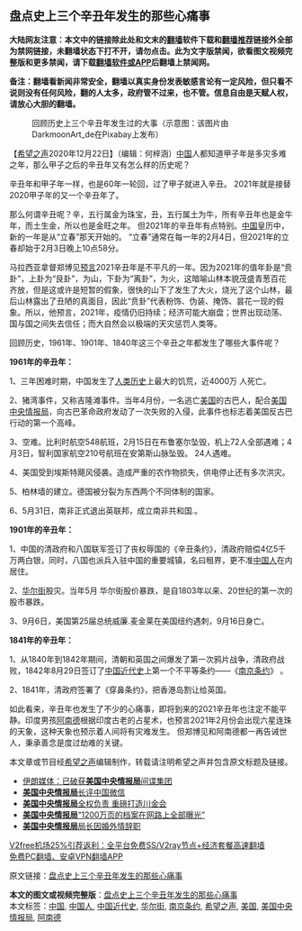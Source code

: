  <h2>盘点史上三个辛丑年发生的那些心痛事</h2> <p class="notice"><b>大陆网友注意：本文中的链接除此处和文末的<a href="https://github.com/bannedbook/fanqiang" >翻墙</a>软件下载和<a href="https://github.com/killgcd/justmysocks/blob/master/README.md">翻墙推荐</a>链接外全部为禁网链接，未翻墙状态下打不开，请勿点击。此为文字版禁闻，欲看图文视频完整版和更多禁闻，请下载<a href="https://github.com/bannedbook/fanqiang">翻墙软件或APP</a>后翻墙上禁闻网。</p><p>备注：翻墙看新闻非常安全，翻墙以真实身份发表敏感言论有一定风险，但只看不说则没有任何风险，翻的人太多，政府管不过来，也不管。信息自由是天赋人权，请放心大胆的翻墙。</b></p>  <div class="entry"> <figure><figcaption>回顾历史上三个辛丑年发生过的大事（示意图：该图片由DarkmoonArt_de在Pixabay上发布）</figcaption></figure> <p>【<span class='wp_keywordlink_affiliate'><a href="https://www.soundofhope.org" title="希望之声" target="_blank">希望之声</a></span>2020年12月22日】（编辑：何梓涵）<span class='wp_keywordlink_affiliate'><a href="https://www.bannedbook.org/" title="中国" target="_blank">中国</a></span>人都知道甲子年是多灾多难之年，那么甲子之后的辛丑年又有怎么样的历史呢？</p> <p>辛丑年和甲子年一样，也是60年一轮回，过了甲子就进入辛丑。 2021年就是接替2020甲子年的又一个辛丑年了。</p> <p>那么何谓辛丑呢？辛，五行属金为珠宝，丑，五行属土为牛，所有辛丑年也是金牛年，而土生金，所以也是金旺之年。 但2021年的辛丑年有点特别。<a href="https://www.bannedbook.org/bnews/tag/%E4%B8%AD%E5%9B%BD/" class="st_tag internal_tag" rel="tag" title="标签 中国 下的日志">中国</a>皇历中，新的一年是从“立春”那天开始的。 “立春”通常在每一年的2月4日，但2021年的立春却始于2月3日晚上10点58分。</p> <p>马拉西亚拿督郑博见<span class='wp_keywordlink'><a href="https://www.bannedbook.org/forum5/" title="预言玄学禁书下载" rel="nofollow">预言</a></span>2021辛丑年是不平凡的一年。因为2021年的值年卦是“贲卦”，上卦为“艮卦”，为山，下卦为“离卦”，为火，这暗喻山林本貌茂盛青葱百花齐放，但是这或许是短暂的假象，很快的山下了发生了大火，烧光了这个山林，最后山林露出了丑陋的真面目，因此“贲卦”代表粉饰、伪装、掩饰、昙花一现的假象。所以，他预言，2021年，疫情仍旧持续；经济可能大崩盘；世界出现动荡、国与国之间失去信任；而大自然会以极端的天灾惩罚人类等。</p> <p>回顾历史，1961年、1901年、1840年这三个辛丑之年都发生了哪些大事件呢？</p>  <p><strong>1961年的辛丑年：</strong></p> <p>1、三年困难时期，中国发生了<span class='wp_keywordlink'><a href="https://www.bannedbook.org/forum3/topic1750.html" title="考古学禁区-被掩藏的人类历史" target="_blank">人类历史</a></span>上最大的饥荒，近4000万 人死亡。</p> <p>2、猪湾事件，又称吉隆滩事件。当年4月份，一名逃亡<a href="https://www.bannedbook.org/bnews/tag/%e7%be%8e%e5%9b%bd/" class="st_tag internal_tag" rel="tag" title="标签 美国 下的日志">美国</a>的古巴人，配合<a href="https://www.bannedbook.org/bnews/tag/%E7%BE%8E%E5%9B%BD%E4%B8%AD%E5%A4%AE%E6%83%85%E6%8A%A5%E5%B1%80/" class="st_tag internal_tag" rel="tag" title="标签 美国中央情报局 下的日志">美国中央情报局</a>，向古巴革命政府发动了一次失败的入侵，此事件也标志着美国反古巴行动的第一个高峰。</p> <p>3、空难。比利时航空548航班，2月15日在布鲁塞尔坠毁，机上72人全部遇难；4月3日，智利国家航空210号航班在安第斯山脉坠毁。 24人遇难。</p> <p>4、美国受到埃斯特飓风侵袭。造成严重的农作物损失，供电停止还有多次洪灾。</p>  <p>5、柏林墙的建立。德国被分裂为东西两个不同体制的国家。</p> <p>6、5月31日，南非正式退出英联邦，成立南非共和国.。</p> <p><strong>1901年的辛丑年：</strong></p> <p>1、中国的清政府和八国联军签订了丧权辱国的《辛丑条约》，清政府赔偿4亿5千万两白银，同时，八国也派兵入驻中国的重要城镇，名曰租界，更不准<a href="https://www.bannedbook.org/bnews/tag/%e4%b8%ad%e5%9b%bd%e4%ba%ba/" class="st_tag internal_tag" rel="tag" title="标签 中国人 下的日志">中国人</a>在内居住。</p> <p>2、<a href="https://www.bannedbook.org/bnews/tag/%e5%8d%8e%e5%b0%94%e8%a1%97/" class="st_tag internal_tag" rel="tag" title="标签 华尔街 下的日志">华尔街</a>股灾。当年5月 华尔街股价暴跌，是自1803年以来、20世纪的第一次的股市暴跌。</p>  <p>3、9月6日，美国第25届总统威廉.麦金莱在美国纽约遇刺，9月16日身亡。</p> <p><strong>1841年的辛丑年：</strong></p> <p>1、从1840年到1842年期间，清朝和英国之间爆发了第一次鸦片战争，清政府战败，1842年8月29日签订了<span class='wp_keywordlink'><a href="https://www.bannedbook.org/forum2/topic987.html" title="中国近代史" target="_blank">中国近代史</a></span>上第一个不平等条约——《<a href="https://www.bannedbook.org/bnews/tag/%e5%8d%97%e4%ba%ac%e6%9d%a1%e7%ba%a6/" class="st_tag internal_tag" rel="tag" title="标签 南京条约 下的日志">南京条约</a>》 。</p> <p>2、1841年，清政府签署了《穿鼻条约》，把香港岛割让给英国。</p> <p>如此看来，辛丑年也发生了不少的心痛事，即将到来的2021辛丑年也注定不能平静。印度男孩<a href="https://www.bannedbook.org/bnews/tag/%E9%98%BF%E5%8D%97%E5%BE%B7/" class="st_tag internal_tag" rel="tag" title="标签 阿南德 下的日志">阿南德</a>根据印度古老的占星术，也预言2021年2月份会出现六星连珠的天象，这种天象也预示着人间将有灾难发生。 但郑博见和阿南德都一再告诫世人，秉承善念是度过劫难的关键。</p>  <p>本文章或节目经<a href="https://www.bannedbook.org/bnews/tag/%e5%b8%8c%e6%9c%9b%e4%b9%8b%e5%a3%b0/" class="st_tag internal_tag" rel="tag" title="标签 希望之声 下的日志">希望之声</a>编辑制作，转载请注明希望之声并包含原文标题及链接。</p> <ul class='op-related-articles' title='相关阅读'> <li><a href='https://www.bannedbook.org/bnews/baitai/20190722/1162401.html' target='_blank'>伊朗媒体：已破获<b>美国中央情报局</b>间谍集团</a></li> <li><a href='https://www.bannedbook.org/bnews/comments/20180618/959290.html' target='_blank'><b>美国中央情报局</b>长评中国微信</a></li> <li><a href='https://www.bannedbook.org/bnews/worldnews/20180318/916289.html' target='_blank'><b>美国中央情报局</b>全权负责 重磅打造川金会</a></li> <li><a href='https://www.bannedbook.org/bnews/funmedia/20170125/648864.html' target='_blank'><b>美国中央情报局</b>“1200万页的档案在网路上全部曝光”</a></li> <li><a href='https://www.bannedbook.org/bnews/cnnews/20121110/77690.html' target='_blank'><b>美国中央情报局</b>局长因婚外情辞职</a></li> </ul> <p class="texttj"> <a href="https://www.bannedbook.org/forum23/topic22702.html" target="_blank">V2free机场25%引荐返利：全平台免费SS/V2ray节点+经济套餐高速翻墙</a><br/> <a href="https://github.com/bannedbook/fanqiang/wiki/%E7%A6%81%E9%97%BB%E7%BD%91%E5%AE%89%E5%8D%93%E7%BF%BB%E5%A2%99%E6%96%B0%E9%97%BBAPP" target="_blank">免费PC翻墙、安卓VPN翻墙APP</a></p><p>原文链接：<a class="src_link"  href="https://www.soundofhope.org/post/456325" target="_blank">盘点史上三个辛丑年发生的那些心痛事</a></p><a name='sharetosocial'></a>       <div><b>本文的图文或视频完整版</b>：<a href='https://www.bannedbook.org/bnews/comments/20201223/1453226.html'>盘点史上三个辛丑年发生的那些心痛事</a></div>  </div><!--END ENTRY--> <div class="postfooter"> <div>本文标签：<a href="https://www.bannedbook.org/bnews/tag/%E4%B8%AD%E5%9B%BD/" rel="tag">中国</a>, <a href="https://www.bannedbook.org/bnews/tag/%e4%b8%ad%e5%9b%bd%e4%ba%ba/" rel="tag">中国人</a>, <a href="https://www.bannedbook.org/bnews/tag/%E4%B8%AD%E5%9B%BD%E8%BF%91%E4%BB%A3%E5%8F%B2/" rel="tag">中国近代史</a>, <a href="https://www.bannedbook.org/bnews/tag/%e5%8d%8e%e5%b0%94%e8%a1%97/" rel="tag">华尔街</a>, <a href="https://www.bannedbook.org/bnews/tag/%e5%8d%97%e4%ba%ac%e6%9d%a1%e7%ba%a6/" rel="tag">南京条约</a>, <a href="https://www.bannedbook.org/bnews/tag/%e5%b8%8c%e6%9c%9b%e4%b9%8b%e5%a3%b0/" rel="tag">希望之声</a>, <a href="https://www.bannedbook.org/bnews/tag/%e7%be%8e%e5%9b%bd/" rel="tag">美国</a>, <a href="https://www.bannedbook.org/bnews/tag/%E7%BE%8E%E5%9B%BD%E4%B8%AD%E5%A4%AE%E6%83%85%E6%8A%A5%E5%B1%80/" rel="tag">美国中央情报局</a>, <a href="https://www.bannedbook.org/bnews/tag/%E9%98%BF%E5%8D%97%E5%BE%B7/" rel="tag">阿南德</a></div>  </div><!--END POSTFOOTER--> 